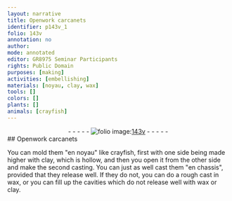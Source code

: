 ```yaml
---
layout: narrative
title: Openwork carcanets
identifier: p143v_1
folio: 143v
annotation: no
author:
mode: annotated
editor: GR8975 Seminar Participants
rights: Public Domain
purposes: [making]
activities: [embellishing]
materials: [noyau, clay, wax]
tools: []
colors: []
plants: []
animals: [crayfish]
---
```


 <div class="folio" align="center">- - - - - <a href="http://gallica.bnf.fr/ark:/12148/btv1b10500001g/f292.image" target="_blank"><img src="https://cu-mkp.github.io/GR8975-edition/assets/photo-icon.png" alt="folio image: " style="display:inline-block; margin-bottom:-3px;"/>143v</a> - - - - - </div> 
## Openwork carcanets 

  <span class="activity"></span> 
 You can mold them "en <span class="material">noyau</span>" like <span class="animal">crayfish</span>, first with one side being made higher with <span class="material">clay</span>, which is hollow, and then you open it from the other side and make the second casting. You can just as well cast them "en chassis", provided that they release well. If they do not, you can do a rough cast in <span class="material">wax</span>, or you can fill up the cavities which do not release well with <span class="material">wax</span> or <span class="material">clay</span>. 
 